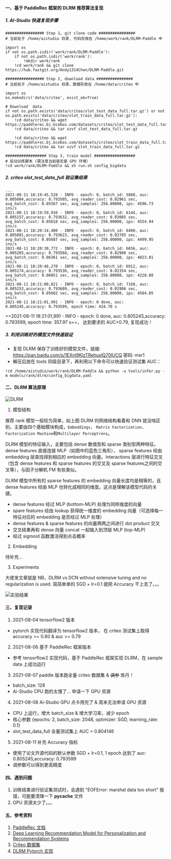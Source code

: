 #### 一、基于 PaddleRec 框架的 DLRM 推荐算法复现

##### 1. AI-Studio 快速复现步骤
```
################# Step 1, git clone code ################
# 当前处于 /home/aistudio 目录, 代码存放在 /home/work/rank/DLRM-Paddle 中

import os
if not os.path.isdir('work/rank/DLRM-Paddle'):
    if not os.path.isdir('work/rank'):
        !mkdir work/rank
    !cd work/rank && git clone https://hub.fastgit.org/Andy1314Chen/DLRM-Paddle.git

################# Step 2, download data ################
# 当前处于 /home/aistudio 目录，数据存放在 /home/data/criteo 中

import os
os.makedirs('data/criteo', exist_ok=True)

# Download  data
if not os.path.exists('data/criteo/slot_test_data_full.tar.gz') or not os.path.exists('data/criteo/slot_train_data_full.tar.gz'):
    !cd data/criteo && wget https://paddlerec.bj.bcebos.com/datasets/criteo/slot_test_data_full.tar.gz
    !cd data/criteo && tar xzvf slot_test_data_full.tar.gz
    
    !cd data/criteo && wget https://paddlerec.bj.bcebos.com/datasets/criteo/slot_train_data_full.tar.gz
    !cd data/criteo && tar xzvf slot_train_data_full.tar.gz

################## Step 3, train model ##################
# 启动训练脚本 (需注意当前是否是 GPU 环境）
!cd work/rank/DLRM-Paddle && sh run.sh config_bigdata

```

##### 2. criteo slot_test_data_full 验证集结果
```
...
2021-08-11 18:19:45,528 - INFO - epoch: 0, batch_id: 5888, auc: 0.805084,accuracy: 0.793505, avg_reader_cost: 0.02961 sec, avg_batch_cost: 0.05567 sec, avg_samples: 256.00000, ips: 4596.73 ins/s
2021-08-11 18:19:59,916 - INFO - epoch: 0, batch_id: 6144, auc: 0.805157,accuracy: 0.793632, avg_reader_cost: 0.03085 sec, avg_batch_cost: 0.05618 sec, avg_samples: 256.00000, ips: 4554.94 ins/s
2021-08-11 18:20:14,480 - INFO - epoch: 0, batch_id: 6400, auc: 0.805081,accuracy: 0.793623, avg_reader_cost: 0.02785 sec, avg_batch_cost: 0.05687 sec, avg_samples: 256.00000, ips: 4499.95 ins/s
2021-08-11 18:20:30,772 - INFO - epoch: 0, batch_id: 6656, auc: 0.805203,accuracy: 0.793568, avg_reader_cost: 0.02980 sec, avg_batch_cost: 0.06361 sec, avg_samples: 256.00000, ips: 4023.01 ins/s
2021-08-11 18:20:46,270 - INFO - epoch: 0, batch_id: 6912, auc: 0.805174,accuracy: 0.793536, avg_reader_cost: 0.02354 sec, avg_batch_cost: 0.06051 sec, avg_samples: 256.00000, ips: 4228.88 ins/s
2021-08-11 18:21:00,821 - INFO - epoch: 0, batch_id: 7168, auc: 0.805253,accuracy: 0.793609, avg_reader_cost: 0.02986 sec, avg_batch_cost: 0.05682 sec, avg_samples: 256.00000, ips: 4504.05 ins/s
2021-08-11 18:21:01,991 - INFO - epoch: 0 done, auc: 0.805245,accuracy: 0.793599, epoch time: 424.70 s
```

==2021-08-11 18:21:01,991 - INFO - epoch: 0 done, auc: 0.805245,accuracy: 0.793599, epoch time: 357.97 s==，
达到要求的 AUC>0.79, 复现成功！

##### 3. 利用训练好的模型文件快速验证
- 复现 DLRM 保存了训练好的模型文件，链接: https://pan.baidu.com/s/1EXnl9KlzTRehuxlQ70lUCQ  密码: msr1
- 解压后放在 tools 同级目录下，再利用以下命令可以快速验证测试集 AUC：
```
!cd /home/aistudio/work/rank/DLRM-Paddle && python -u tools/infer.py -m models/rank/dlrm/config_bigdata.yaml
```



#### 二、DLRM 算法原理

![DLRM](https://tva1.sinaimg.cn/large/008i3skNly1gt8kwo40g9j30ei0cmjru.jpg)

1. 模型结构

推荐 rank 模型一般较为简单，如上图 DLRM 的网络结构看着和 DNN 就没啥区别，主要由四个基础模块构成，`Embeddings`、 `Matrix Factorization`、`Factorization Machine`和`Multilayer Perceptrons`。

DLRM 模型的特征输入，主要包括 dense 数值型和 sparse 类别型两种特征。dense features 直接连接 MLP（如图中的蓝色三角形），
sparse features 经由 embedding 层查找得到相应的 embedding 向量。Interactions 层进行特征交叉（包含 dense features 和 sparse features 的交叉及
sparse features之间的交叉等），与因子分解机 FM 有些类似。

DLRM 模型中所有的 sparse features 的 embedding 向量长度均是相等的，且dense features 经由 MLP 也转化成相同的维度。这点是理解该模型代码的关键。

- dense features 经过 MLP (bottom-MLP) 处理为同样维度的向量
- spare features 经由 lookup 获得统一维度的 embedding 向量（可选择每一特征对应的 embedding 是否经过 MLP 处理）
- dense features & sparse features 的向量两两之间进行 dot product 交叉
- 交叉结果再和 dense 向量 concat 一起输入到顶层 MLP (top-MLP)  
- 经过 sigmoid 函数激活得到点击概率

2. Embedding

待补充...


3. Experiments

大佬发文章就是 NB，DLRM vs DCN without extensive tuning and no regularization is used. 简简单单的 SGD + lr=0.1
就把 Accuracy 干上去了。。。

![实验结果](https://tva1.sinaimg.cn/large/008i3skNly1gta7vj34mkj30ty0c8abt.jpg)


#### 三、复现记录
1. 2021-08-04 tensorflow2 版本 
- pytorch 实现代码翻译为 tensorflow2 版本， 在 criteo 测试集上取得 accuracy >= 0.80 & auc >= 0.79

2. 2021-08-06 基于 PaddleRec 框架版本
- 参考 tensorflow2 实现代码，基于 PaddleRec 框架实现 DLRM，在 sample data 上成功运行

3. 2021-08-07 paddle 版本跑全量 criteo 数据集 & ~~调参~~ 炼丹！
- batch_size: 128
- Ai-Studio CPU 跑的太慢了... 申请一下 GPU 资源

4. 2021-08-08 Ai-Studio GPU 点卡用完了 & 周末无法申请 GPU 资源
- CPU 上运行，增大 batch_size & 增大学习率，减少 epoch
- 核心参数 {epochs: 2, batch_size: 2048, optimizer: SGD, learning_rate: 0.1}
- slot_test_data_full 全量测试集上 AUC = 0.804146

5. 2021-08-11 补充 Accuracy 指标
- 使用了论文开源代码的默认参数 SGD + lr=0.1, 1 epoch 达到了 auc: 0.805245,accuracy: 0.793599
- 调参数可以得到更高精度

#### 四、遇到问题
1. 训练结束进行验证集测试时，会遇到 "EOFError: marshal data too short" 报错，可能要清理一下 __pycache__ 文件
2. GPU 资源太少了。。。



#### 五、参考资料
1. [PaddleRec 文档](README_CN.md)
2. [Deep Learning Recommendation Model for Personalization and Recommendation Systems](https://arxiv.org/pdf/1906.00091v1.pdf)
3. [Criteo 数据集](https://github.com/PaddlePaddle/PaddleRec/blob/release/2.1.0/datasets/criteo/run.sh)
4. [DLRM Pytorch 实现](https://github.com/facebookresearch/dlrm)

